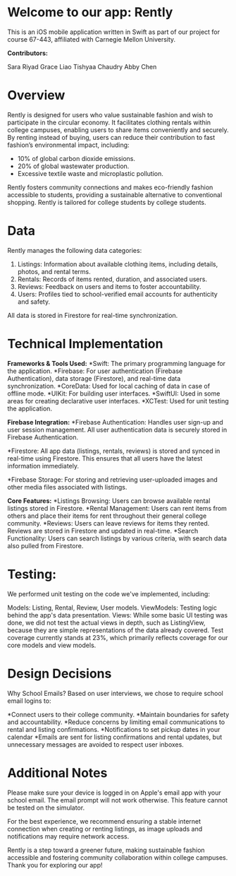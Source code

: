 # Welcome to our app: Rently
This is an iOS mobile application written in Swift as part of our project for course 67-443, affiliated with Carnegie Mellon University.

**Contributors:**

Sara Riyad
Grace Liao
Tishyaa Chaudry
Abby Chen

# Overview
Rently is designed for users who value sustainable fashion and wish to participate in the circular economy. It facilitates clothing rentals within college campuses, enabling users to share items conveniently and securely. By renting instead of buying, users can reduce their contribution to fast fashion’s environmental impact, including:
* 10% of global carbon dioxide emissions.
* 20% of global wastewater production.
* Excessive textile waste and microplastic pollution.
  
Rently fosters community connections and makes eco-friendly fashion accessible to students, providing a sustainable alternative to conventional shopping. Rently is tailored for college students by college students. 

# Data
Rently manages the following data categories:
1. Listings: Information about available clothing items, including details, photos, and rental terms.
2. Rentals: Records of items rented, duration, and associated users.
3. Reviews: Feedback on users and items to foster accountability.
4. Users: Profiles tied to school-verified email accounts for authenticity and safety.

All data is stored in Firestore for real-time synchronization.



# Technical Implementation
**Frameworks & Tools Used:**
*Swift: The primary programming language for the application.
*Firebase: For user authentication (Firebase Authentication), data storage (Firestore), and real-time data synchronization.
*CoreData: Used for local caching of data in case of offline mode.
*UIKit: For building user interfaces.
*SwiftUI: Used in some areas for creating declarative user interfaces.
*XCTest: Used for unit testing the application.


**Firebase Integration:**
*Firebase Authentication: Handles user sign-up and user session management. All user authentication data is securely stored in Firebase Authentication.

*Firestore: All app data (listings, rentals, reviews) is stored and synced in real-time using Firestore. This ensures that all users have the latest information immediately.

*Firebase Storage: For storing and retrieving user-uploaded images and other media files associated with listings.

**Core Features:**
*Listings Browsing: Users can browse available rental listings stored in Firestore.
*Rental Management: Users can rent items from others and place their items for rent throughout their general college community.
*Reviews: Users can leave reviews for items they rented. Reviews are stored in Firestore and updated in real-time.
*Search Functionality: Users can search listings by various criteria, with search data also pulled from Firestore.


# Testing:
We performed unit testing on the code we've implemented, including:

Models: Listing, Rental, Review, User models.
ViewModels: Testing logic behind the app's data presentation.
Views: While some basic UI testing was done, we did not test the actual views in depth, such as ListingView, because they are simple representations of the data already covered.
Test coverage currently stands at 23%, which primarily reflects coverage for our core models and view models. 


# Design Decisions

Why School Emails?
Based on user interviews, we chose to require school email logins to:

*Connect users to their college community.
*Maintain boundaries for safety and accountability.
*Reduce concerns by limiting email communications to rental and listing confirmations.
*Notifications to set pickup dates in your calendar
*Emails are sent for listing confirmations and rental updates, but unnecessary messages are avoided to respect user inboxes.



# Additional Notes
Please make sure your device is logged in on Apple's email app with your school email. The email prompt will not work otherwise. This feature cannot be tested on the simulator. 

For the best experience, we recommend ensuring a stable internet connection when creating or renting listings, as image uploads and notifications may require network access.

Rently is a step toward a greener future, making sustainable fashion accessible and fostering community collaboration within college campuses. Thank you for exploring our app!
